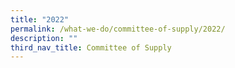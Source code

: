 ```yaml
---
title: "2022"
permalink: /what-we-do/committee-of-supply/2022/
description: ""
third_nav_title: Committee of Supply
---
```

